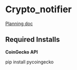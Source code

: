 # Crypto_notifier

[Planning doc](https://docs.google.com/document/d/1rUZfldYmy9Eqa9YMD0Sh2NcjxjiFe94NhCzngBFl1-c/edit)


## Required Installs

**CoinGecko API**

pip install pycoingecko